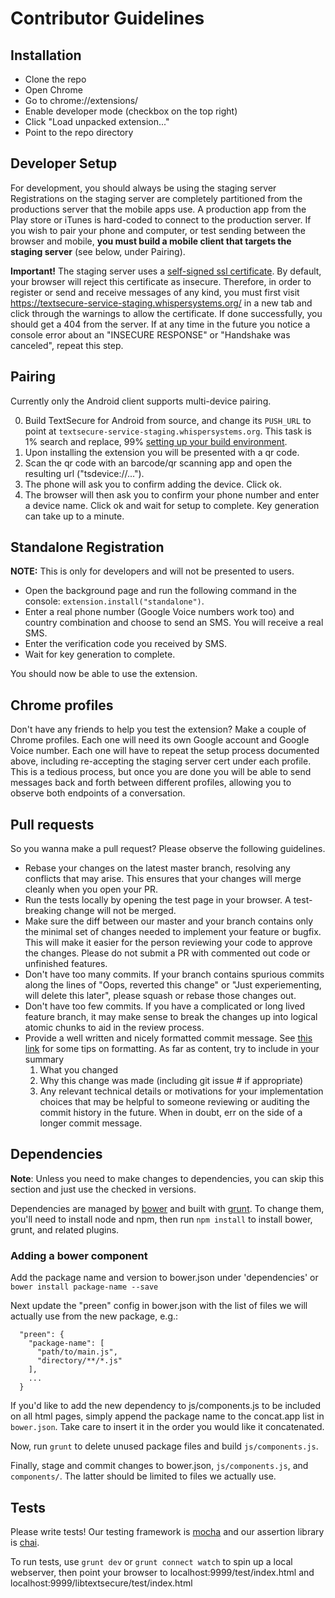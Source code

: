 Contributor Guidelines
======================

## Installation

* Clone the repo
* Open Chrome
* Go to chrome://extensions/
* Enable developer mode (checkbox on the top right)
* Click "Load unpacked extension..."
* Point to the repo directory

## Developer Setup

For development, you should always be using the staging server
Registrations on the staging server are completely partitioned from the
productions server that the mobile apps use. A production app from the Play
store or iTunes is hard-coded to connect to the production server. If you wish
to pair your phone and computer, or test sending between the browser and
mobile, **you must build a mobile client that targets the staging server**
(see below, under Pairing).

**Important!** The staging server uses a [self-signed ssl
certificate](https://github.com/WhisperSystems/TextSecure-Browser/issues/110).
By default, your browser will reject this certificate as insecure. Therefore,
in order to register or send and receive messages of any kind, you must first
visit <https://textsecure-service-staging.whispersystems.org/> in a new tab and
click through the warnings to allow the certificate. If done successfully,
you should get a 404 from the server. If at any time in the future you notice
a console error about an "INSECURE RESPONSE" or "Handshake was canceled",
repeat this step.

## Pairing

Currently only the Android client supports multi-device pairing.

0. Build TextSecure for Android from source, and change its `PUSH_URL` to point
   at `textsecure-service-staging.whispersystems.org`. This task is 1% search and
   replace, 99% [setting up your build environment](https://github.com/WhisperSystems/TextSecure/blob/master/BUILDING.md).
1. Upon installing the extension you will be presented with a qr code.
2. Scan the qr code with an barcode/qr scanning app and open the resulting url
   ("tsdevice://...").
3. The phone will ask you to confirm adding the device. Click ok.
3. The browser will then ask you to confirm your phone number and enter a
   device name. Click ok and wait for setup to complete. Key generation can
   take up to a minute.

## Standalone Registration
**NOTE:** This is only for developers and will not be presented to users.

* Open the background page and run the following command in the console: `extension.install("standalone")`.
* Enter a real phone number (Google Voice numbers work too) and country
  combination and choose to send an SMS. You will receive a real SMS.
* Enter the verification code you received by SMS.
* Wait for key generation to complete.

You should now be able to use the extension.

## Chrome profiles

Don't have any friends to help you test the extension? Make a couple of Chrome
profiles. Each one will need its own Google account and Google Voice number.
Each one will have to repeat the setup process documented above, including
re-accepting the staging server cert under each profile. This is a tedious
process, but once you are done you will be able to send messages back and forth
between different profiles, allowing you to observe both endpoints of a
conversation.

## Pull requests

So you wanna make a pull request? Please observe the following guidelines.

 * Rebase your changes on the latest master branch, resolving any conflicts
   that may arise. This ensures that your changes will merge cleanly when you
   open your PR.
 * Run the tests locally by opening the test page in your browser. A
   test-breaking change will not be merged.
 * Make sure the diff between our master and your branch contains only the
   minimal set of changes needed to implement your feature or bugfix. This will
   make it easier for the person reviewing your code to approve the changes.
   Please do not submit a PR with commented out code or unfinished features.
 * Don't have too many commits. If your branch contains spurious commits along
   the lines of "Oops, reverted this change" or "Just experiementing, will
   delete this later", please squash or rebase those changes out.
 * Don't have too few commits. If you have a complicated or long lived feature
   branch, it may make sense to break the changes up into logical atomic chunks
   to aid in the review process.
 * Provide a well written and nicely formatted commit message. See [this
   link](http://chris.beams.io/posts/git-commit/)
   for some tips on formatting. As far as content, try to include in your
   summary
     1. What you changed
     2. Why this change was made (including git issue # if appropriate)
     3. Any relevant technical details or motivations for your implementation
        choices that may be helpful to someone reviewing or auditing the commit
        history in the future. When in doubt, err on the side of a longer
        commit message.

## Dependencies

**Note**: Unless you need to make changes to dependencies, you can skip this
section and just use the checked in versions.

Dependencies are managed by [bower](http://bower.io) and built with
[grunt](http://gruntjs.com). To change them, you'll need to install node and
npm, then run `npm install` to install bower, grunt, and related plugins.

### Adding a bower component

Add the package name and version to bower.json under 'dependencies' or `bower
install package-name --save`

Next update the "preen" config in bower.json with the list of files we will
actually use from the new package, e.g.:
```
  "preen": {
    "package-name": [
      "path/to/main.js",
      "directory/**/*.js"
    ],
    ...
  }
```
If you'd like to add the new dependency to js/components.js to be included on
all html pages, simply append the package name to the concat.app list in
`bower.json`. Take care to insert it in the order you would like it
concatenated.

Now, run `grunt` to delete unused package files and build `js/components.js`.

Finally, stage and commit changes to bower.json, `js/components.js`,
and `components/`. The latter should be limited to files we actually use.

## Tests
Please write tests! Our testing framework is
[mocha](http://mochajs.org/) and our assertion library is
[chai](http://chaijs.com/api/assert/).

To run tests, use `grunt dev` or `grunt connect watch` to spin up a local
webserver, then point your browser to localhost:9999/test/index.html and
localhost:9999/libtextsecure/test/index.html
